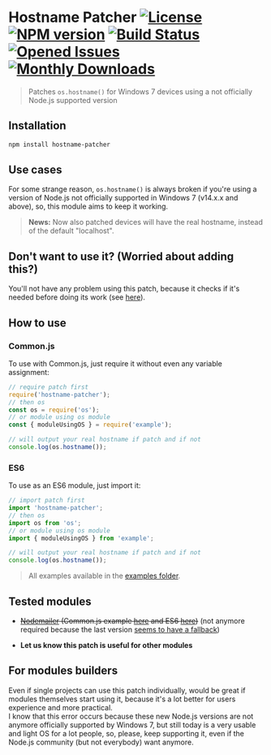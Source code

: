 # Hostname Patcher [![License][LicenseIMGURL]][LicenseURL] [![NPM version][NPMIMGURL]][NPMURL] [![Build Status][BuildStatusIMGURL]][BuildStatusURL] [![Opened Issues][IssuesIMGURL]][IssuesURL] [![Monthly Downloads][DownloadsIMGURL]][NPMURL]

[NPMURL]: https://npmjs.org/package/hostname-patcher "npm"
[NPMIMGURL]: https://img.shields.io/npm/v/hostname-patcher.svg?style=flat
[BuildStatusURL]: https://github.com/Bellisario/hostname-patcher/actions/workflows/publish.yml "Publish Status"
[BuildStatusIMGURL]: https://github.com/Bellisario/hostname-patcher/workflows/Publish/badge.svg
[LicenseURL]: https://github.com/Bellisario/hostname-patcher/LICENSE "MIT License"
[LicenseIMGURL]: https://img.shields.io/github/license/Bellisario/hostname-patcher
[IssuesURL]: https://github.com/Bellisario/hostname-patcher/issues "Opened Issues"
[IssuesIMGURL]: https://img.shields.io/github/issues/Bellisario/hostname-patcher
[DownloadsIMGURL]: https://img.shields.io/npm/dm/hostname-patcher "Monthly Downloads"

> Patches `os.hostname()` for Windows 7 devices using a not officially Node.js supported version

## Installation

```bash
npm install hostname-patcher
```

## Use cases

For some strange reason, `os.hostname()` is always broken if you're using a version of Node.js not officially supported in Windows 7 (v14.x.x and above), so, this module aims to keep it working.

> __News:__ Now also patched devices will have the real hostname, instead of the default "localhost".

## Don't want to use it? (Worried about adding this?)

You'll not have any problem using this patch, because it checks if it's needed before doing its work (see [here](https://github.com/Bellisario/hostname-patcher/blob/39645b3ba7a99aca39f60f59e7f51e2124522994/lib/index.js#L6)).

## How to use

### Common.js
To use with Common.js, just require it without even any variable assignment:

```js
// require patch first
require('hostname-patcher');
// then os
const os = require('os');
// or module using os module
const { moduleUsingOS } = require('example');

// will output your real hostname if patch and if not
console.log(os.hostname());
```

### ES6

To use as an ES6 module, just import it:

```js
// import patch first
import 'hostname-patcher';
// then os
import os from 'os';
// or module using os module
import { moduleUsingOS } from 'example';

// will output your real hostname if patch and if not
console.log(os.hostname());
```

> All examples available in the [examples folder](https://github.com/Bellisario/hostname-patcher/tree/master/examples).

## Tested modules

- ~~[Nodemailer](https://github.com/nodemailer/nodemailer) (Common.js example [here](https://github.com/Bellisario/hostname-patcher/blob/master/examples/Common.js/nodemailer.js) and ES6 [here](https://github.com/Bellisario/hostname-patcher/blob/master/examples/ES6/nodemailer.mjs))~~ (not anymore required because the last version [seems to have a fallback](https://github.com/nodemailer/nodemailer/blob/e3cc93a9c20939b209c804857c75aea0d3305913/lib/smtp-connection/index.js#L1773-L1780))

- __Let us know this patch is useful for other modules__

## For modules builders

Even if single projects can use this patch individually, would be great if modules themselves start using it, because it's a lot better for users experience and more practical.\
I know that this error occurs because these new Node.js versions are not anymore officially supported by Windows 7, but still today is a very usable and light OS for a lot people, so, please, keep supporting it, even if the Node.js community (but not everybody) want anymore.
